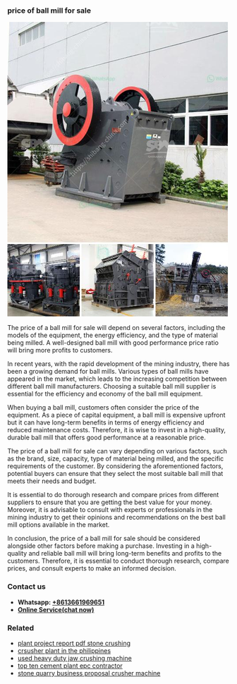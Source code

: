 <h3>price of ball mill for sale</h3><img src='1708587176.jpg' alt=''><p>The price of a ball mill for sale will depend on several factors, including the models of the equipment, the energy efficiency, and the type of material being milled. A well-designed ball mill with good performance price ratio will bring more profits to customers.</p><p>In recent years, with the rapid development of the mining industry, there has been a growing demand for ball mills. Various types of ball mills have appeared in the market, which leads to the increasing competition between different ball mill manufacturers. Choosing a suitable ball mill supplier is essential for the efficiency and economy of the ball mill equipment.</p><p>When buying a ball mill, customers often consider the price of the equipment. As a piece of capital equipment, a ball mill is expensive upfront but it can have long-term benefits in terms of energy efficiency and reduced maintenance costs. Therefore, it is wise to invest in a high-quality, durable ball mill that offers good performance at a reasonable price.</p><p>The price of a ball mill for sale can vary depending on various factors, such as the brand, size, capacity, type of material being milled, and the specific requirements of the customer. By considering the aforementioned factors, potential buyers can ensure that they select the most suitable ball mill that meets their needs and budget.</p><p>It is essential to do thorough research and compare prices from different suppliers to ensure that you are getting the best value for your money. Moreover, it is advisable to consult with experts or professionals in the mining industry to get their opinions and recommendations on the best ball mill options available in the market.</p><p>In conclusion, the price of a ball mill for sale should be considered alongside other factors before making a purchase. Investing in a high-quality and reliable ball mill will bring long-term benefits and profits to the customers. Therefore, it is essential to conduct thorough research, compare prices, and consult experts to make an informed decision.</p><h3>Contact us</h3><ul><li><strong>Whatsapp:&nbsp;<a href="https://wa.me/8613661969651">+8613661969651</a></strong></li><li><a href="https://swt.shibang-china.com/?git&amp;zhl&amp;price of ball mill for sale"><strong>Online Service(chat now)</strong></a></li></ul><h3>Related</h3><ul><li><a href='plant project report pdf stone crushing.md'>plant project report pdf stone crushing</a></li><li><a href='crsusher plant in the philippines.md'>crsusher plant in the philippines</a></li><li><a href='used heavy duty jaw crushing machine.md'>used heavy duty jaw crushing machine</a></li><li><a href='top ten cement plant epc contractor.md'>top ten cement plant epc contractor</a></li><li><a href='stone quarry business proposal crusher machine.md'>stone quarry business proposal crusher machine</a></li></ul>